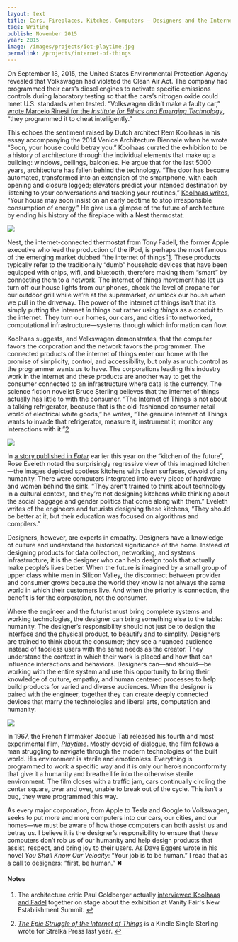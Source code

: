 ```yaml
---
layout: text
title: Cars, Fireplaces, Kitches, Computers — Designers and the Internet of Things
tags: Writing
publish: November 2015
year: 2015
image: /images/projects/iot-playtime.jpg
permalink: /projects/internet-of-things
---
```


<p>On September 18, 2015, the United States Environmental Protection Agency revealed that Volkswagen had violated the Clean Air Act. The company had programmed their cars’s diesel engines to activate specific emissions controls during laboratory testing so that the cars’s nitrogen oxide could meet U.S. standards when tested. “Volkswagen didn’t make a faulty car,” <a href="http://ieet.org/index.php/IEET/more/rinesi20150925">wrote Marcelo Rinesi for the <i>Institute for Ethics and Emerging Technology</i></a>, “they programmed it to cheat intelligently.”</p>

<p>This echoes the sentiment raised by Dutch architect Rem Koolhaas in his essay accompanying the 2014 Venice Architecture Biennale when he wrote “Soon, your house could betray you.” Koolhaas curated the exhibition to be a history of architecture through the individual elements that make up a building: windows, ceilings, balconies. He argue that for the last 5000 years, architecture has fallen behind the technology. “The door has become automated, transformed into an extension of the smartphone, with each opening and closure logged; elevators predict your intended destination by listening to your conversations and tracking your routines,” <a href="https://artforum.com/inprint/issue=201504">Koolhaas writes</a>, “Your house may soon insist on an early bedtime to stop irresponsible consumption of energy.” He give us a glimpse of the future of architecture by ending his history of the fireplace with a Nest thermostat.</p>

<p><img src="/images/projects/iot-fireplace.jpg"></p>

<p>Nest, the internet-connected thermostat from Tony Fadell, the former Apple executive who lead the production of the iPod, is perhaps the most famous of the emerging market dubbed “the internet of things”<a id="footnote-1-ref" class="footnote" href="#footnote-1">1</a>. These products typically refer to the traditionally “dumb” household devices that have been equipped with chips, wifi, and bluetooth, therefore making them “smart” by connecting them to a network. The internet of things movement has let us turn off our house lights from our phones, check the level of propane for our outdoor grill while we’re at the supermarket, or unlock our house when we pull in the driveway. The power of the internet of things isn’t that it’s simply putting the internet <i>in</i> things but rather using <i>things</i> as a conduit to the internet. They turn our homes, our cars, and cities into networked, computational infrastructure—systems through which information can flow.</p>

<p>Koolhaas suggests, and Volkswagen demonstrates, that the computer favors the corporation and the network favors the programmer. The connected products of the internet of things enter our home with the promise of simplicity, control, and accessibility, but only as much control as the programmer wants us to have. The corporations leading this industry work in the internet and these products are another way to get the consumer connected to an infrastructure where data is the currency. The science fiction novelist Bruce Sterling believes that the internet of things actually has little to with the consumer. “The Internet of Things is not about a talking refrigerator, because that is the old-fashioned consumer retail world of electrical white goods,” he writes, “The genuine Internet of Things wants to invade that refrigerator, measure it, instrument it, monitor any interactions with it.”<a id="footnote-2-ref" class="footnote" href="#footnote-2">2</a></p>

<p><img src="/images/projects/iot-kitchen.jpg"></p>

<p>In <a href="http://www.eater.com/2015/9/15/9326775/the-kitchen-of-the-future-has-failed-us">a story published in <i>Eater</i></a> earlier this year on the “kitchen of the future”, Rose Eveleth noted the surprisingly regressive view of this imagined kitchen—the images depicted spotless kitchens with clean surfaces, devoid of any humanity. There were computers integrated into every piece of hardware and women behind the sink. “They aren’t trained to think about technology in a cultural context, and they’re not designing kitchens while thinking about the social baggage and gender politics that come along with them.” Eveleth writes of the engineers and futurists designing these kitchens, “They should be better at it, but their education was focused on algorithms and compilers.”</p>

<p>Designers, however, are experts in empathy. Designers have a knowledge of culture and understand the historical significance of the home. Instead of designing products for data collection, networking, and systems infrastructure, it is the designer who can help design tools that actually make people’s lives better. When the future is imagined by a small group of upper class white men in Silicon Valley, the disconnect between provider and consumer grows because the world they know is not always the same world in which their customers live. And when the priority is connection, the benefit is for the corporation, not the consumer.</p>

<p>Where the engineer and the futurist must bring complete systems and working technologies, the designer can bring something else to the table: humanity. The designer’s responsibility should not just be to design the interface and the physical product, to beautify and to simplify. Designers are trained to think about the consumer; they see a nuanced audience instead of faceless users with the same needs as the creator. They understand the context in which their work is placed and how that can influence interactions and behaviors. Designers can—and should—be working with the entire system and use this opportunity to bring their knowledge of culture, empathy, and human centered processes to help build products for varied and diverse audiences. When the designer is paired with the engineer, together they can create deeply connected devices that marry the technologies and liberal arts, computation and humanity.</p>

<p><img src="/images/projects/iot-playtime.jpg"></p>

<p>In 1967, the French filmmaker Jacque Tati released his fourth and most experimental film, <a href="https://en.wikipedia.org/wiki/Playtime"><i>Playtime</i></a>. Mostly devoid of dialogue, the film follows a man struggling to navigate through the modern technologies of the built world. His environment is sterile and emotionless. Everything is programmed to work a specific way and it is only our hero’s nonconformity that give it a humanity and breathe life into the otherwise sterile environment. The film closes with a traffic jam, cars continually circling the center square, over and over, unable to break out of the cycle. This isn’t a bug, they were programmed this way.</p>

<p>As every major corporation, from Apple to Tesla and Google to Volkswagen, seeks to put more and more computers into our cars, our cities, and our homes—we must be aware of how those computers can both assist us and betray us. I believe it is the designer’s responsibility to ensure that these computers don’t rob us of our humanity and help design products that assist, respect, and bring joy to their users. As Dave Eggers wrote in his novel <i>You Shall Know Our Velocity</i>: “Your job is to be human.” I read that as a call to designers: “first, be human.” &#10006;</p>

<!--Footnotes -->
<div class="notes">
<h4>Notes</h4>

<ol>
<li><p id="footnote-1">The architecture critic Paul Goldberger actually <a href="https://www.youtube.com/watch?v=YiSl0gVfLrw">interviewed Koolhaas and Fadel</a> together on stage about the exhibition at Vanity Fair's New Establishment Summit. <a href="#footnote-1-ref">↩</a></p></li>

<li><p id="footnote-2"><a href="http://www.amazon.com/Epic-Struggle-Internet-Things-ebook/dp/B00N7EKIJ4/ref=sr_1_1?ie=UTF8&qid=1449021607&sr=8-1&keywords=the+epic+struggle+of+the+internet+of+things"><i>The Epic Struggle of the Internet of Things</i></a> is a Kindle Single Sterling wrote for Strelka Press last year. <a href="#footnote-2-ref">↩</a></p></li>
</ol>
</div>
